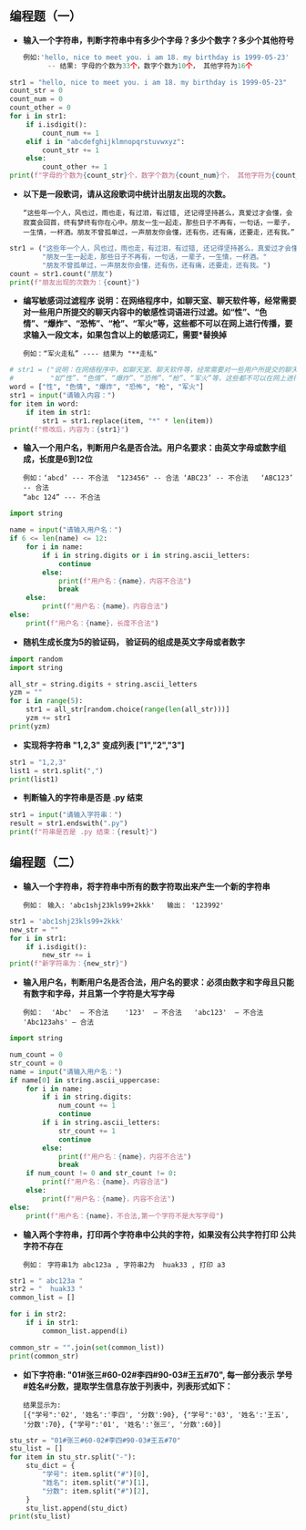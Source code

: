 ## 编程题（一）

- **输入一个字符串，判断字符串中有多少个字母？多少个数字？多少个其他符号**

  ```python
  例如:'hello, nice to meet you. i am 18. my birthday is 1999-05-23'
  		-- 结果: 字母的个数为33个，数字个数为10个， 其他字符为16个
  ```

```python
str1 = "hello, nice to meet you. i am 18. my birthday is 1999-05-23"
count_str = 0
count_num = 0
count_other = 0
for i in str1:
    if i.isdigit():
        count_num += 1
    elif i in "abcdefghijklmnopqrstuvwxyz":
        count_str += 1
    else:
        count_other += 1
print(f"字母的个数为{count_str}个，数字个数为{count_num}个， 其他字符为{count_other}个")
```

- **以下是一段歌词，请从这段歌词中统计出朋友出现的次数。**

  ```
  “这些年一个人，风也过，雨也走，有过泪，有过错, 还记得坚持甚么，真爱过才会懂，会寂寞会回首，终有梦终有你在心中。朋友一生一起走，那些日子不再有，一句话，一辈子，一生情，一杯酒。朋友不曾孤单过，一声朋友你会懂，还有伤，还有痛，还要走，还有我。”
  ```

```python
str1 = ("这些年一个人，风也过，雨也走，有过泪，有过错, 还记得坚持甚么，真爱过才会懂，会寂寞会回首，终有梦终有你在心中。"
        "朋友一生一起走，那些日子不再有，一句话，一辈子，一生情，一杯酒。"
        "朋友不曾孤单过，一声朋友你会懂，还有伤，还有痛，还要走，还有我。")
count = str1.count("朋友")
print(f"朋友出现的次数为：{count}")
```

- **编写敏感词过滤程序**
  **说明：在网络程序中，如聊天室、聊天软件等，经常需要对一些用户所提交的聊天内容中的敏感性词语进行过滤。如“性”、“色情”、“爆炸”、“恐怖”、“枪”、“军火”等，这些都不可以在网上进行传播，要求输入一段文本，如果包含以上的敏感词汇，需要*替换掉**

  ```
  例如：“军火走私” ---- 结果为 "**走私"
  ```

```python
# str1 = ("说明：在网络程序中，如聊天室、聊天软件等，经常需要对一些用户所提交的聊天内容中的敏感性词语进行过滤。"
#         "如“性”、“色情”、“爆炸”、“恐怖”、“枪”、“军火”等，这些都不可以在网上进行传播，")
word = ["性", "色情", "爆炸", "恐怖", "枪", "军火"]
str1 = input("请输入内容：")
for item in word:
    if item in str1:
        str1 = str1.replace(item, "*" * len(item))
print(f"修改后，内容为：{str1}")
```

- **输入一个用户名，判断用户名是否合法。用户名要求：由英文字母或数字组成，长度是6到12位**

  ```
  例如：‘abcd’ --- 不合法  "123456" -- 合法 ‘ABC23’ -- 不合法   ‘ABC123’ -- 合法
  “abc 124” --- 不合法
  ```

```python
import string

name = input("请输入用户名：")
if 6 <= len(name) <= 12:
    for i in name:
        if i in string.digits or i in string.ascii_letters:
            continue
        else:
            print(f"用户名：{name}，内容不合法")
            break
    else:
        print(f"用户名：{name}，内容合法")
else:
    print(f"用户名：{name}，长度不合法")
```

- **随机生成长度为5的验证码， 验证码的组成是英文字母或者数字**

```python
import random
import string

all_str = string.digits + string.ascii_letters
yzm = ""
for i in range(5):
    str1 = all_str[random.choice(range(len(all_str)))]
    yzm += str1
print(yzm)

```

- **实现将字符串  "1,2,3"   变成列表 ["1","2","3"]**

```python
str1 = "1,2,3"
list1 = str1.split(",")
print(list1)
```

- **判断输入的字符串是否是 .py 结束**

```python
str1 = input("请输入字符串：")
result = str1.endswith(".py")
print(f"符串是否是 .py 结束：{result}")
```

## 编程题（二）

- **输入一个字符串，将字符串中所有的数字符取出来产生一个新的字符串** 

  ```
  例如： 输入: 'abc1shj23kls99+2kkk'   输出： '123992'
  ```

```python
str1 = 'abc1shj23kls99+2kkk'
new_str = ""
for i in str1:
    if i.isdigit():
        new_str += i
print(f"新字符串为：{new_str}")
```

- **输入用户名，判断用户名是否合法，用户名的要求：必须由数字和字母且只能有数字和字母，并且第一个字符是大写字母**

  ```
  例如：  'Abc'  — 不合法    '123'  — 不合法   'abc123'  — 不合法    'Abc123ahs' — 合法
  ```

```python
import string

num_count = 0
str_count = 0
name = input("请输入用户名：")
if name[0] in string.ascii_uppercase:
    for i in name:
        if i in string.digits:
            num_count += 1
            continue
        if i in string.ascii_letters:
            str_count += 1
            continue
        else:
            print(f"用户名：{name}，内容不合法")
            break
    if num_count != 0 and str_count != 0:
        print(f"用户名：{name}，内容合法")
    else:
        print(f"用户名：{name}，内容不合法")
else:
    print(f"用户名：{name}，不合法,第一个字符不是大写字母")
```

- **输入两个字符串，打印两个字符串中公共的字符，如果没有公共字符打印 公共字符不存在**

  ```
  例如： 字符串1为 abc123a , 字符串2为  huak33 , 打印 a3
  ```

```python
str1 = " abc123a "
str2 = "  huak33 "
common_list = []

for i in str2:
    if i in str1:
        common_list.append(i)

common_str = "".join(set(common_list))
print(common_str)
```

- **如下字符串:  "01#张三#60-02#李四#90-03#王五#70", 每一部分表示  学号#姓名#分数，提取学生信息存放于列表中，列表形式如下：**

  ```
  结果显示为:
  [{"学号":'02', '姓名':'李四', '分数':90}, {"学号":'03', '姓名':'王五', '分数':70}, {"学号":'01', '姓名':'张三', '分数':60}]
  ```

```python
stu_str = "01#张三#60-02#李四#90-03#王五#70"
stu_list = []
for item in stu_str.split("-"):
    stu_dict = {
        "学号": item.split("#")[0],
        "姓名": item.split("#")[1],
        "分数": item.split("#")[2],
    }
    stu_list.append(stu_dict)
print(stu_list)
```


